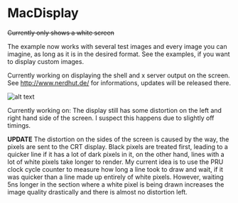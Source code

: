 # MacDisplay
~~Currently only shows a white screen~~

The example now works with several test images and every image you can imagine, as long as it is in the desired format. See the examples, if you want to display custom images.

Currently working on displaying the shell and x server output on the screen.
See http://www.nerdhut.de/ for informations, updates will be released there.


![alt text](https://66.media.tumblr.com/b293d0992fef8fa695c7a0584cfce5bf/tumblr_ob6ixowMJ81vzqzzwo1_1280.jpg "Macintosh Classic displays cat images")

Currently working on:
The display still has some distortion on the left and right hand side of the screen. I suspect this happens due to slightly off timings.

__UPDATE__
The distortion on the sides of the screen is caused by the way, the pixels are sent to the CRT display. Black pixels are treated first, leading to a quicker line if it has a lot of dark pixels in it, on the other hand, lines with a lot of white pixels take longer to render. My current idea is to use the PRU clock cycle counter to measure how long a line took to draw and wait, if it was quicker than a line made up entirely of white pixels. However, waiting 5ns longer in the section where a white pixel is being drawn increases the image quality drastically and there is almost no distortion left.
